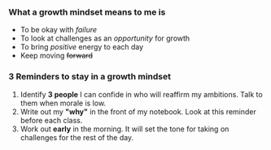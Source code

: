 ### What a growth mindset means to me is

- To be okay with *failure*
- To look at challenges as an *opportunity* for growth
- To bring *positive* energy to each day
- Keep moving ~~forward~~

### 3 Reminders to stay in a growth mindset

1. Identify __3 people__ I can confide in who will reaffirm my ambitions. Talk to them when morale is low.
2. Write out my __"why"__ in the front of my notebook. Look at this reminder before each class.
3. Work out __early__ in the morning. It will set the tone for taking on challenges for the rest of the day.
